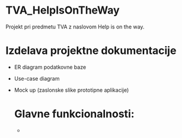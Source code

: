 # TVA_HelpIsOnTheWay
Projekt pri predmetu TVA z naslovom Help is on the way. 

# Izdelava projektne dokumentacije
* ER diagram podatkovne baze
* Use-case diagram
* Mock up (zaslonske slike prototipne aplikacije)

  # Glavne funkcionalnosti:
  
  *
